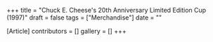+++
title = "Chuck E. Cheese's 20th Anniversary Limited Edition Cup (1997)"
draft = false
tags = ["Merchandise"]
date = ""

[Article]
contributors = []
gallery = []
+++